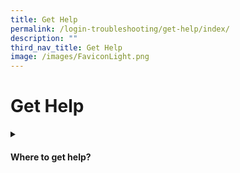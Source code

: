 ```yaml
---
title: Get Help
permalink: /login-troubleshooting/get-help/index/
description: ""
third_nav_title: Get Help
image: /images/FaviconLight.png
---
```

<h1>Get Help</h1>
<details>
 <summary><h4>Where to get help?</h4></summary>

<ul>
  <li><a target="_blank" href="/login-troubleshooting/get-help/get-help-from-your-school/">Get Help from your School</a></li>
  <li><a target="_blank" href="/login-troubleshooting/get-help/contact-sls-helpdesk/">Contact SLS Helpdesk</a></li>
</ul>
</details>
